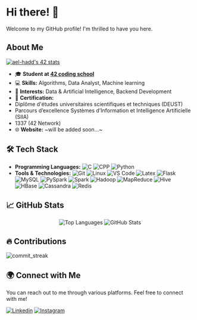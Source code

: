 # Hi there! 👋

Welcome to my GitHub profile! I'm thrilled to have you here.

## About Me

[![ael-hadd's 42 stats](https://badge.mediaplus.ma/green/haalouan)](https://profile.intra.42.fr/users/haalouan)
- 🎓 **Student at [42 coding school](https://www.42.fr/)**
- 💻 **Skills:** Algorithms, Data Analyst, Machine learning
- 🌱 **Interests:** Data & Artificial Intelligence, Backend Development
- 📜 **Certification:**
- Diplôme d'études universitaires scientifiques et techniques (DEUST)
- Parcours d’excellence Systèmes d’Information et Intelligence Artificielle (SIIA)
- 1337 (42 Network)
- 🌐 **Website:** ~will be added soon...~

## 🛠️ Tech Stack

- **Programming Languages:**
  ![C](https://img.shields.io/badge/C-00599C?style=flat&logo=gnu-C&logoColor=white)
  ![CPP](https://img.shields.io/badge/CPP-3776AB?style=flat&logo=CPP&logoColor=white)
 ![Python](https://img.shields.io/badge/Python-00599C?style=flat&logo=gnu-Python&logoColor=white)
- **Tools & Technologies:**
  ![Git](https://img.shields.io/badge/Git-F05032?style=flat&logo=git&logoColor=white)
 ![Linux](https://img.shields.io/badge/Linux-FCC624?style=flat&logo=linux&logoColor=white)
 ![VS Code](https://img.shields.io/badge/VS%20Code-007ACC?style=flat) ![Latex](https://img.shields.io/badge/Latex-007ACC?style=flat&logo=Latex&logoColor=white)  ![Flask](https://img.shields.io/badge/Flask-007ACC?style=flat) 
  ![MySQL](https://img.shields.io/badge/MySQL-007ACC?style=flat&logo=MySQL&logoColor=white) ![PySpark](https://img.shields.io/badge/PySpark-4E88B0?style=flat&logo=apache-spark&logoColor=white) ![Spark](https://img.shields.io/badge/Spark-ED1B24?style=flat&logo=apache-spark&logoColor=white) ![Hadoop](https://img.shields.io/badge/Hadoop-007ACC?style=flat&logo=apache-hadoop&logoColor=white) ![MapReduce](https://img.shields.io/badge/MapReduce-007ACC?style=flat)
![Hive](https://img.shields.io/badge/Hive-F7B714?style=flat&labelColor=F7B714)
![HBase](https://img.shields.io/badge/HBase-007ACC?style=flat) ![Cassandra](https://img.shields.io/badge/Cassandra-007ACC?style=flat)
![Redis](https://img.shields.io/badge/Redis-007ACC?style=flat)


## 📈 GitHub Stats

<div align="center">
  <img src="https://github-readme-stats.vercel.app/api/top-langs?username=haalouan&show_icons=true&locale=en&layout=compact&theme=dark&bg_color=000000&text_color=ffffff" alt="Top Languages" />
  <img src="https://github-readme-stats.vercel.app/api?username=haalouan&show_icons=true&locale=en&theme=dark&bg_color=000000" alt="GitHub Stats" />
</div>

## 🔥 Contributions
  ![commit_streak](https://github-readme-streak-stats.herokuapp.com/?user=haalouan&theme=dark&hide_border=false)  

## 🌍 Connect with Me

You can reach out to me through various platforms. Feel free to connect with me!

[![Linkedin](https://img.shields.io/badge/LinkedIn-0077B5?style=for-the-badge&logo=linkedin&logoColor=white)](https://www.linkedin.com/in/hatim-alouani-527617304/)
[![Instagram](https://img.shields.io/badge/Instagram-E4405F?style=for-the-badge&logo=instagram&logoColor=white)](https://instagram.com/hatim_alouani/)

<!--
**HatimAlouani/Cloneg7** is a ✨ special ✨ repository because its `README.md` (this file) appears on your GitHub profile.
You can click the Preview link to take a look at your changes.
-->
